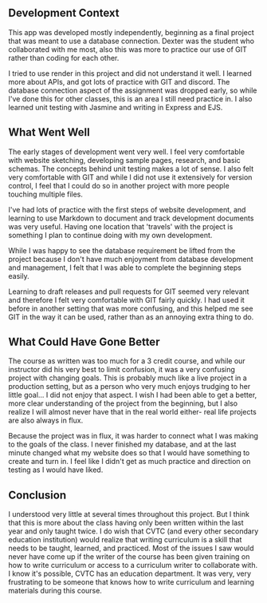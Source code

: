 Development Context
-----------------
This app was developed mostly independently, beginning as a final project that was 
meant to use a database connection.  Dexter was the student who collaborated with me
most, also this was more to practice our use of GIT rather than coding for each other.

I tried to use render in this project and did not understand it well.  I learned more
about APIs, and got lots of practice with GIT and discord.  The database connection
aspect of the assignment was dropped early, so while I've done this for other classes,
this is an area I still need practice in.  I also learned unit testing with Jasmine and 
writing in Express and EJS.


What Went Well
--------------
The early stages of development went very well.  I feel very comfortable with website
sketching, developing sample pages, research, and basic schemas.  The concepts behind
unit testing makes a lot of sense.  I also felt very comfortable with GIT and while I 
did not use it extensively for version control, I feel that I could do so in another
project with more people touching multiple files.

I've had lots of practice with the first steps of website development, and learning
to use Markdown to document and track development documents was very useful.  Having one
location that 'travels' with the project is something I plan to continue doing with my
own development.

While I was happy to see the database requirement be lifted from the project because I
don't have much enjoyment from database development and management, I felt that I was
able to complete the beginning steps easily.

Learning to draft releases and pull requests for GIT seemed very relevant and therefore
I felt very comfortable with GIT fairly quickly.  I had used it before in another setting
that was more confusing, and this helped me see GIT in the way it can be used, rather than
as an annoying extra thing to do.

What Could Have Gone Better
---------------------
The course as written was too much for a 3 credit course, and while our instructor did
his very best to limit confusion, it was a very confusing project with changing goals.
This is probably much like a live project in a production setting, but as a person who
very much enjoys trudging to her little goal... I did not enjoy that aspect.  I wish I
had been able to get a better, more clear understanding of the project from the beginning, 
but I also realize I will almost never have that in the real world either- real life 
projects are also always in flux.

Because the project was in flux, it was harder to connect what I was making to the goals
of the class.  I never finished my database, and at the last minute changed what my website
does so that I would have something to create and turn in.  I feel like I didn't get as much
practice and direction on testing as I would have liked.

Conclusion
----------
I understood very little at several times throughout this project.  But I think that this 
is more about the class having only been written within the last year and only taught twice.
I do wish that CVTC (and every other secondary education institution) would realize that
writing curriculum is a skill that needs to be taught, learned, and practiced.  Most of the
issues I saw would never have come up if the writer of the course has been given training on
how to write curriculum or access to a curriculum writer to collaborate with.  I know it's
possible, CVTC has an education department. It was very, very frustrating to be someone that
knows how to write curriculum and learning materials during this course.
